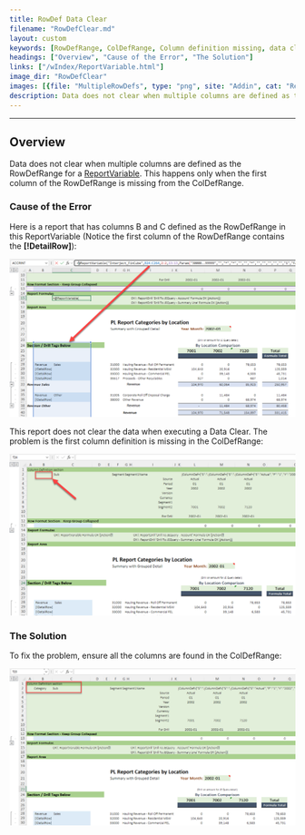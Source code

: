 ```yaml
---
title: RowDef Data Clear
filename: "RowDefClear.md"
layout: custom
keywords: [RowDefRange, ColDefRange, Column definition missing, data clear]
headings: ["Overview", "Cause of the Error", "The Solution"]
links: ["/wIndex/ReportVariable.html"]
image_dir: "RowDefClear"
images: [{file: "MultipleRowDefs", type: "png", site: "Addin", cat: "Report", sub: "", report: "PL Report Categories by Location", ribbon: "", config: ""},{file: "MissingColumnDefinition", type: "png", site: "Addin", cat: "Report", sub: "", report: "PL Report Categories by Location", ribbon: "", config: ""},{file: "ColumnDefinitions", type: "png", site: "Addin", cat: "Report", sub: "", report: "PL Report Categories by Location", ribbon: "", config: ""}]
description: Data does not clear when multiple columns are defined as the RowDefRange for a ReportVariable. This happens only when the first column of the RowDefRange is missing from the ColDefRange.
---
```

* * *

## Overview

Data does not clear when multiple columns are defined as the RowDefRange for a [ReportVariable](/wIndex/ReportVariable.html). This happens only when the first column of the RowDefRange is missing from the ColDefRange.

### Cause of the Error

Here is a report that has columns B and C defined as the RowDefRange in this ReportVariable (Notice the first column of the RowDefRange contains the **\[!DetailRow]**):

![](/images/RowDefClear/MultipleRowDefs.png)
<br>

This report does not clear the data when executing a Data Clear. The problem is the first column definition is missing in the ColDefRange:

![](/images/RowDefClear/MissingColumnDefinition.png)
<br>

### The Solution

To fix the problem, ensure all the columns are found in the ColDefRange:

![](/images/RowDefClear/ColumnDefinitions.png)
<br>
